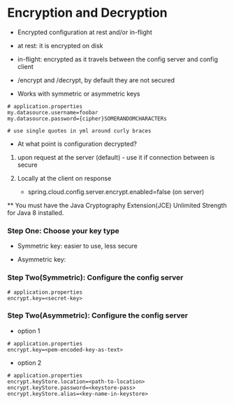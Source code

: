 # Encryption and Decryption

- Encrypted configuration at rest and/or in-flight

- at rest: it is encrypted on disk
- in-flight: encrypted as it travels between the config server and config client

- /encrypt and /decrypt, by default they are not secured

- Works with symmetric or asymmetric keys


```shell
# application.properties
my.datasource.username=foobar
my.datasource.password={cipher}SOMERANDOMCHARACTERs

# use single quotes in yml around curly braces
```

* At what point is configuration decrypted?

1. upon request at the server (default) - use it if connection between is secure

2. Locally at the client on response
   - spring.cloud.config.server.encrypt.enabled=false (on server)


** You must have the Java Cryptography Extension(JCE) Unlimited Strength for Java 8 installed.


### Step One: Choose your key type

- Symmetric key: easier to use, less secure

- Asymmetric key:

### Step Two(Symmetric): Configure the config server

```shell
# application.properties
encrypt.key=<secret-key>
```

### Step Two(Asymmetric): Configure the config server

- option 1

```shell
# application.properties
encrypt.key=<pem-encoded-key-as-text>
```

- option 2

```shell
# application.properties
encrypt.keyStore.location=<path-to-location>
encrypt.keyStore.password=<keystore-pass>
encrypt.keyStore.alias=<key-name-in-keystore>
```

